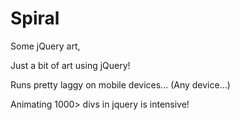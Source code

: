 # Spiral
Some jQuery art,

Just a bit of art using jQuery!

Runs pretty laggy on mobile devices... (Any device...)

Animating 1000> divs in jquery is intensive!
